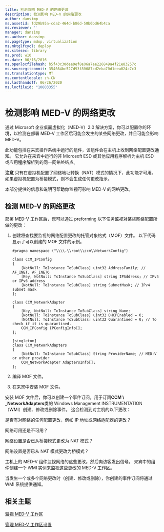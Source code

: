 ```yaml
---
title: 检测影响 MED-V 的网络更改
description: 检测影响 MED-V 的网络更改
author: dansimp
ms.assetid: fd29b95a-cda2-464d-b86d-50b6bd64b4ca
ms.reviewer: ''
manager: dansimp
ms.author: dansimp
ms.pagetype: mdop, virtualization
ms.mktglfcycl: deploy
ms.sitesec: library
ms.prod: w10
ms.date: 06/16/2016
ms.openlocfilehash: b5f43c30dee9ef8e06a7ae226849a4f21e83257c
ms.sourcegitcommit: 354664bc527d93f80687cd2eba70d1eea024c7c3
ms.translationtype: MT
ms.contentlocale: zh-CN
ms.lasthandoff: 06/26/2020
ms.locfileid: "10803355"
---
```

# 检测影响 MED-V 的网络更改


通过 Microsoft 企业桌面虚拟化（MED-V）2.0 解决方案，你可以配置你的环境，以检测在部署 MED-V 工作区后可能会发生的某些网络更改，并且可能会影响 MED-V。

此功能包括在来宾操作系统中运行的组件，该组件会在主机上收到网络配置更改通知。 它允许在来宾中运行的非 Microsoft ESD 或其他应用程序解析为主机 ESD 或应用程序解析到的同一网络终结点。

**注意** 只有在虚拟机配置了网络地址转换（NAT）模式的情况下，此功能才可用。 如果虚拟机配置为桥接模式，则不会生成任何更改指示。

 

本部分提供的信息和说明可帮助你监视可影响 MED-V 的网络更改。

## 检测 MED-V 的网络更改


部署 MED-V 工作区后，您可以通过 preforming 以下任务监视对某些网络配置所做的更改：

1. 创建将查找要监视的网络配置更改的托管对象格式（MOF）文件。 以下代码显示了可以创建的 MOF 文件的示例。

   ``` syntax
   #pragma namespace ("\\\\.\\root\\ccm\\NetworkConfig")

   class CCM_IPConfig
   {
       [NotNull: ToInstance ToSubClass] uint32 AddressFamily; // AF_INET, AF_INET6
       [Key, NotNull: ToInstance ToSubClass] string IPAddress; // IPv4 or IPv6 address
       [NotNull: ToInstance ToSubClass] string SubnetMask; // IPv4 subnet mask
   };

   class CCM_NetworkAdapter
   {
       [Key, NotNull: ToInstance ToSubClass] string Name;
       [NotNull: ToInstance ToSubClass] uint32 DHCPEnabled = 0; 
       [NotNull: ToInstance ToSubClass] uint32 Quarantined = 0; // To check if it is quarantined.
       CCM_IPConfig IPConfigInfo[];
   };

   [singleton]
   class CCM_NetworkAdapters
   {
       [NotNull: ToInstance ToSubClass] String ProviderName; // MED-V or other provider
       CCM_NetworkAdapter AdaptersInfo[];
   };
   ```

2. 编译 MOF 文件。

3. 在来宾中安装 MOF 文件。

安装 MOF 文件后，你可以创建一个事件订阅，用于订阅**CCM \ _NetworkAdapters**类的 Windows Management INSTRUMENTATION （WMI）创建、修改或删除事件。 这会检测到对主机的以下更改：

是否有对网络的任何配置更改，例如 IP 地址或网络适配器的更改？

网络可用还是不可用？

网络设置是否已从桥接模式更改为 NAT 模式？

网络设置是否已从 NAT 模式更改为桥模式？

主机上的 MED-V 组件监视网络的这些更改，然后向访客发出信号。 来宾中的组件创建一个 WMI 实例来监视这些更改的 MED-V 工作区。

当发生一个或多个网络更改时（创建、修改或删除），你创建的事件订阅将通过 WMI 系统提供通知。

## 相关主题


[监视 MED-V 工作区](monitor-med-v-workspaces.md)

[管理 MED-V 工作区设置](manage-med-v-workspace-settings.md)

 

 





